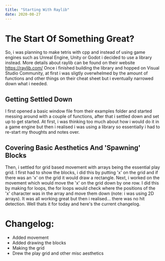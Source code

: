 ```yaml
---
title: "Starting With Raylib"
date: 2020-08-27
---
```


# The Start Of Something Great?

So, i was planning to make tetris with cpp and instead of using game engines such as Unreal Engine, Unity or Godot i decided to use a library instead.
More details about raylib can be found on their website https://raylib.com/
Once i finished building the library and hopped on Visual Studio Community, at first i was sligtly overwhelmed by the amount of functions and other things on their
cheat sheet but i eventually narrowed down what i needed. 
## Getting Settled Down
I first opened a basic window file from their examples folder and started messing around with a couple of functions,
after that i settled down and set up to get started. At first, i was thinking too much about how i would do it in a game engine but then i realised i was using a library so essentially i had to re-start my thoughts and notes over. 

## Covering Basic Aesthetics And 'Spawning' Blocks
Then, i settled for grid based movement with arrays being the essential play grid. I first had to show the blocks, i did this by putting 'x' on the grid and if there was an 'x' on the grid it would draw a rectangle. Next, i worked on the movement which would move the 'x' on the grid down by one row. I did this by making for loops, the for loops would check where the positions of the 'x' character was in the array and move them down (note: i was using 2D arrays). It was all working great but then i realised... there was no hit detection. Well thats it for today and here's the current changelog.

# Changelog:
- Added movement
- Added drawing the blocks
- Making the grid
- Drew the play grid and other misc aesthetics
